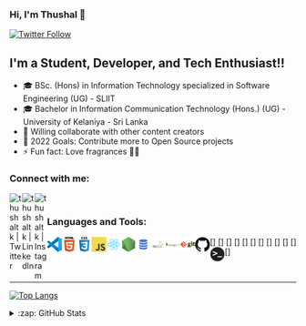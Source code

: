 ### Hi, I'm Thushal 👋 

[![Twitter Follow](https://img.shields.io/twitter/follow/thushaltk?color=1DA1F2&logo=twitter&style=for-the-badge)](https://twitter.com/thushaltk?ref_src=twsrc%5Etfw)


## I'm a Student, Developer, and Tech Enthusiast!!

- 🎓 BSc. (Hons) in Information Technology specialized in Software Engineering (UG) - SLIIT
- 🎓 Bachelor in Information Communication Technology (Hons.) (UG) - University of Kelaniya - Sri Lanka   
- 👯 Willing collaborate with other content creators
- 🥅 2022 Goals: Contribute more to Open Source projects
- ⚡ Fun fact: Love fragrances 🌿😝

### Connect with me:

<!-- [<img align="left" alt="codeSTACKr.com" width="22px" src="https://raw.githubusercontent.com/iconic/open-iconic/master/svg/globe.svg" />][website]
[<img align="left" alt="codeSTACKr | YouTube" width="22px" src="https://cdn.jsdelivr.net/npm/simple-icons@v3/icons/youtube.svg" />][youtube] -->
[<img align="left" alt="thushaltk | Twitter" width="22px" src="https://cdn.jsdelivr.net/npm/simple-icons@v3/icons/twitter.svg" />][twitter]
[<img align="left" alt="thushaltk | LinkedIn" width="22px" src="https://cdn.jsdelivr.net/npm/simple-icons@v3/icons/linkedin.svg" />][linkedin]
[<img align="left" alt="thushaltk | Instagram" width="22px" src="https://cdn.jsdelivr.net/npm/simple-icons@v3/icons/instagram.svg" />][instagram]

<br />

### Languages and Tools:

[<img align="left" alt="Visual Studio Code" width="26px" src="https://raw.githubusercontent.com/github/explore/80688e429a7d4ef2fca1e82350fe8e3517d3494d/topics/visual-studio-code/visual-studio-code.png" />] 
[<img align="left" alt="HTML5" width="26px" src="https://raw.githubusercontent.com/github/explore/80688e429a7d4ef2fca1e82350fe8e3517d3494d/topics/html/html.png" />]
[<img align="left" alt="CSS3" width="26px" src="https://raw.githubusercontent.com/github/explore/80688e429a7d4ef2fca1e82350fe8e3517d3494d/topics/css/css.png" />]
[<img align="left" alt="JavaScript" width="26px" src="https://raw.githubusercontent.com/github/explore/80688e429a7d4ef2fca1e82350fe8e3517d3494d/topics/javascript/javascript.png" />]
[<img align="left" alt="React" width="26px" src="https://raw.githubusercontent.com/github/explore/80688e429a7d4ef2fca1e82350fe8e3517d3494d/topics/react/react.png" />]
[<img align="left" alt="Node.js" width="26px" src="https://raw.githubusercontent.com/github/explore/80688e429a7d4ef2fca1e82350fe8e3517d3494d/topics/nodejs/nodejs.png" />]
[<img align="left" alt="SQL" width="26px" src="https://raw.githubusercontent.com/github/explore/80688e429a7d4ef2fca1e82350fe8e3517d3494d/topics/sql/sql.png" />]
[<img align="left" alt="MySQL" width="26px" src="https://raw.githubusercontent.com/github/explore/80688e429a7d4ef2fca1e82350fe8e3517d3494d/topics/mysql/mysql.png" />]
[<img align="left" alt="MongoDB" width="26px" src="https://raw.githubusercontent.com/github/explore/80688e429a7d4ef2fca1e82350fe8e3517d3494d/topics/mongodb/mongodb.png" />]
[<img align="left" alt="Git" width="26px" src="https://raw.githubusercontent.com/github/explore/80688e429a7d4ef2fca1e82350fe8e3517d3494d/topics/git/git.png" />]
[<img align="left" alt="GitHub" width="26px" src="https://raw.githubusercontent.com/github/explore/78df643247d429f6cc873026c0622819ad797942/topics/github/github.png" />]
[<img align="left" alt="Terminal" width="26px" src="https://raw.githubusercontent.com/github/explore/80688e429a7d4ef2fca1e82350fe8e3517d3494d/topics/terminal/terminal.png" />]

<br />

---

[![Top Langs](https://github-readme-stats.vercel.app/api/top-langs/?username=thushaltk)](https://github.com/anuraghazra/github-readme-stats)

<details>
  <summary>:zap: GitHub Stats</summary>

  <img align="left" alt="thuahaltk's GitHub Stats" src="https://github-readme-stats.codestackr.vercel.app/api?username=thushaltk&show_icons=true&hide_border=true" />


</details>

<!-- [website]: https://codeSTACKr.com
[course]: http://vsCodeHero.com -->
[twitter]: https://twitter.com/thushaltk
<!-- [youtube]: https://youtube.com/codeSTACKr -->
[instagram]: https://www.instagram.com/thushaltk/
[linkedin]: https://www.linkedin.com/in/thushaltk/